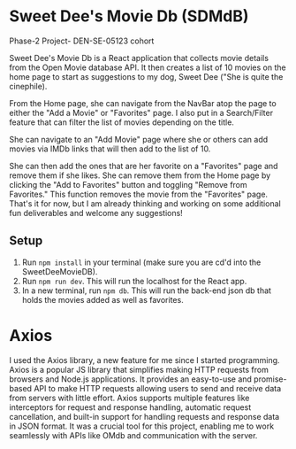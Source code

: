 # Sweet Dee's Movie Db (SDMdB)

Phase-2 Project- DEN-SE-05123 cohort 

Sweet Dee's Movie Db is a React application that collects movie details from the Open Movie database API. It then creates a list of 10 movies on the home page to start as suggestions to my dog, Sweet Dee ("She is quite the cinephile). 

From the Home page,  she can navigate from the NavBar atop the page to either the "Add a Movie" or "Favorites" page. I also put in a Search/Filter feature that can filter the list of movies depending on the title. 

She can navigate to an "Add Movie" page where she or others can add movies via IMDb links that will then add to the list of 10. 

She can then add the ones that are her favorite on a  "Favorites" page and remove them if she likes. 
She can remove them from the Home page by clicking the "Add to Favorites" button and toggling "Remove from Favorites." This function removes the movie from the "Favorites" page. That's it for now, but I am already thinking and working on some additional fun deliverables and welcome any suggestions!  

## Setup

1. Run `npm install` in your terminal (make sure you are cd'd into the SweetDeeMovieDB).
2. Run `npm run dev`. This will run the localhost for the React app.
3. In a new terminal, run `npm db`. This will run the back-end json db that holds the movies added as well as favorites.  

# Axios 

I used the Axios library, a new feature for me since I started programming. Axios is a popular JS library that simplifies making HTTP requests from browsers and Node.js applications. It provides an easy-to-use and promise-based API to make HTTP requests allowing users to send and receive data from servers with little effort. Axios supports multiple features like interceptors for request and response handling, automatic request cancellation, and built-in support for handling requests and response data in JSON format. It was a crucial tool for this project, enabling me to work seamlessly with APIs like OMdb and communication with the server. 